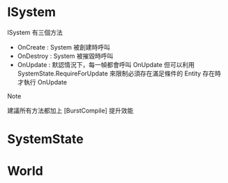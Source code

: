 # ISystem
ISystem 有三個方法
- OnCreate : System 被創建時呼叫
- OnDestroy : System 被摧毀時呼叫
- OnUpdate :
  默認情況下，每一幀都會呼叫 OnUpdate
  但可以利用 SystemState.RequireForUpdate 來限制必須存在滿足條件的 Entity 存在時才執行 OnUpdate

> [!NOTE]
> 建議所有方法都加上 [BurstCompile] 提升效能

# SystemState

# World
